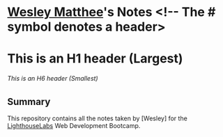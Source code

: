 # [Wesley Matthee](https://github.com/WesleyMatthee)'s Notes <!-- The # symbol denotes a header>
# This is an H1 header (Largest)
###### This is an H6 header (Smallest)

## Summary

This repository contains all the notes taken by [Wesley] for the [LighthouseLabs](https://www.lighthouselabs.ca/) Web Development Bootcamp.